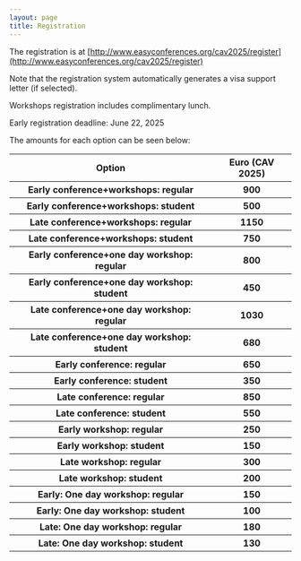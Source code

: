 ```yaml
---
layout: page
title: Registration
---
```

The registration is at [http://www.easyconferences.org/cav2025/register](http://www.easyconferences.org/cav2025/register)

Note that the registration system automatically generates a visa support letter (if selected).

Workshops registration includes complimentary lunch.

Early registration deadline: June 22, 2025

The amounts for each option can be seen below: <br>
<table>
    <tr>
        <th>Option</th>
        <th>Euro (CAV 2025)</th>
    </tr>
    <tr>
        <th>Early conference+workshops: regular</th>
        <th>900</th>
    </tr>
    <tr>
        <th>Early conference+workshops: student</th>
        <th>500</th>
    </tr>
    <tr>
        <th>Late conference+workshops: regular</th>
        <th>1150</th>
    </tr>
    <tr>
        <th>Late conference+workshops: student</th>
        <th>750</th>
    </tr>
    <tr>
        <th>Early conference+one day workshop: regular</th>
        <th>800</th>
    </tr>
    <tr>
        <th>Early conference+one day workshop: student</th>
        <th>450</th>
    </tr>
    <tr>
        <th>Late conference+one day workshop: regular</th>
        <th>1030</th>
    </tr>
    <tr>
        <th>Late conference+one day workshop: student</th>
        <th>680</th>
    </tr>
    <tr>
        <th>Early conference: regular</th>
        <th>650</th>
    </tr>
    <tr>
        <th>Early conference: student</th>
        <th>350</th>
    </tr>
    <tr>
        <th>Late conference: regular</th>
        <th>850</th>
    </tr>
    <tr>
        <th>Late conference: student</th>
        <th>550</th>
    </tr>
    <tr>
        <th>Early workshop: regular</th>
        <th>250</th>
    </tr>
    <tr>
        <th>Early workshop: student</th>
        <th>150</th>
    </tr>
    <tr>
        <th>Late workshop: regular</th>
        <th>300</th>
    </tr>
    <tr>
        <th>Late workshop: student</th>
        <th>200</th>
    </tr>
    <tr>
        <th>Early: One day workshop: regular</th>
        <th>150</th>
    </tr>
    <tr>
        <th>Early: One day workshop: student</th>
        <th>100</th>
    </tr>
    <tr>
        <th>Late: One day workshop: regular</th>
        <th>180</th>
    </tr>
    <tr>
        <th>Late: One day workshop: student</th>
        <th>130</th>
    </tr>
</table>